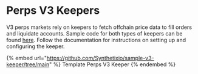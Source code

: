 # Perps V3 Keepers

V3 perps markets rely on keepers to fetch offchain price data to fill orders and liquidate accounts. Sample code for both types of keepers can be found [here](https://github.com/Synthetixio/sample-v3-keeper). Follow the documentation for instructions on setting up and configuring the keeper.

{% embed url="https://github.com/Synthetixio/sample-v3-keeper/tree/main" %}
Template Perps V3 Keeper
{% endembed %}
